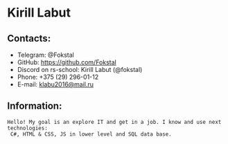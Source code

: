 # Kirill Labut 

## Contacts:

 - Telegram: @Fokstal
 - GitHub: https://github.com/Fokstal
 - Discord on rs-school: Kirill Labut (@fokstal) 
 - Phone: +375 (29) 296-01-12
 - E-mail: klabu2016@mail.ru

 ## Information:

    Hello! My goal is an explore IT and get in a job. I know and use next technologies:  
     C#, HTML & CSS, JS in lower level and SQL data base.